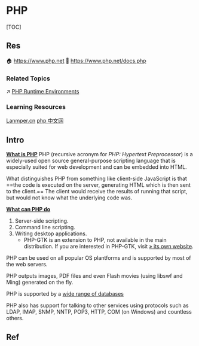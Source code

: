 # PHP

[TOC]



## Res
🏠 https://www.php.net
📂 https://www.php.net/docs.php


### Related Topics
↗ [PHP Runtime Environments](../../🛠️%20Programming%20Tools%20Chain/🚠%20Application%20Runtimes%20&%20SDKs/PHP%20Runtime%20Environments/PHP%20Runtime%20Environments.md)


### Learning Resources
[Lanmper.cn](https://www.lanmper.cn/php)
[php 中文网](https://www.php.cn)



## Intro

**[What is PHP](https://www.php.net/manual/en/intro-whatis.php)**
PHP (recursive acronym for *PHP: Hypertext Preprocessor*) is a widely-used open source general-purpose scripting language that is especially suited for web development and can be embedded into HTML.

What distinguishes PHP from something like client-side JavaScript is that ==the code is executed on the server, generating HTML which is then sent to the client.== The client would receive the results of running that script, but would not know what the underlying code was. 


**[What can PHP do](https://www.php.net/manual/en/intro-whatcando.php)**
1. Server-side scripting.
2. Command line scripting.
3. Writing desktop applications. 
   - PHP-GTK is an extension to PHP, not available in the main distribution. If you are interested in PHP-GTK, visit [» its own website](http://gtk.php.net/).

PHP can be used on all popular OS plantforms and is supported by most of the web servers. 

PHP outputs images, PDF files and even Flash movies (using libswf and Ming) generated on the fly.

PHP is supported by a [wide range of databases](https://www.php.net/manual/en/refs.database.php)

PHP also has support for talking to other services using protocols such as LDAP, IMAP, SNMP, NNTP, POP3, HTTP, COM (on Windows) and countless others. 



## Ref
[ST(sublime text) & PHP]: https://blog.csdn.net/C_ZDCSDN/article/details/112068247
